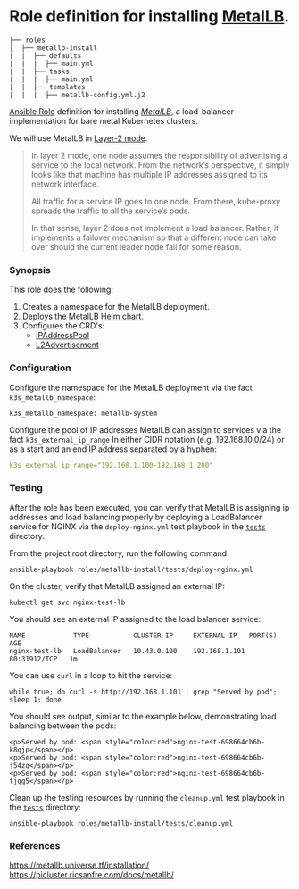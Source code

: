 # Role definition for installing [MetalLB](https://metallb.universe.tf/).

```
├── roles
│  ├── metallb-install
|  |  ├── defaults
|  |  |  ├── main.yml
|  |  ├── tasks 
|  |  |  ├── main.yml  
|  |  ├── templates
|  |  |  ├── metallb-config.yml.j2
```

[Ansible Role](https://docs.ansible.com/ansible/latest/playbook_guide/playbooks_reuse_roles.html#roles) definition for installing [*MetalLB*](https://metallb.universe.tf/installation/), a load-balancer implementation for bare metal Kubernetes clusters.

We will use MetalLB in [Layer-2 mode](https://metallb.universe.tf/concepts/layer2/).

> In layer 2 mode, one node assumes the responsibility of advertising a service to the local network. From the network’s perspective, it simply looks like that machine has multiple IP addresses
assigned to its network interface.
>
> All traffic for a service IP goes to one node. From there, kube-proxy spreads the traffic to all the service’s pods.
>
> In that sense, layer 2 does not implement a load balancer. Rather, it implements a failover mechanism so that a different node can take over should the current leader node fail for some reason.
            
### Synopsis

This role does the following: 

1. Creates a namespace for the MetalLB deployment.
2. Deploys the [MetalLB Helm chart](https://metallb.universe.tf/installation/#installation-with-helm).
3. Configures the CRD's:
   - [IPAddressPool](https://metallb.universe.tf/configuration/#defining-the-ips-to-assign-to-the-load-balancer-services)
   - [L2Advertisement](https://metallb.universe.tf/configuration/#layer-2-configuration)

### Configuration

Configure the namespace for the MetalLB deployment via the fact `k3s_metallb_namespace`:
```
k3s_metallb_namespace: metallb-system
```

Configure the pool of IP addresses MetalLB can assign to services via the fact `k3s_external_ip_range` In either CIDR notation (e.g. 192.168.10.0/24) or as a start and an end IP address 
separated by a hyphen:
```yaml
k3s_external_ip_range="192.168.1.100-192.168.1.200"
```

### Testing

After the role has been executed, you can verify that MetalLB is assigning ip addresses and load balancing properly by deploying a LoadBalancer service for NGINX 
via the `deploy-nginx.yml` test playbook in the [`tests`](tests/deploy-nginx.yml) directory.
                                                                           
From the project root directory, run the following command:
```shell
ansible-playbook roles/metallb-install/tests/deploy-nginx.yml 
```

On the cluster, verify that MetalLB assigned an external IP:
```shell
kubectl get svc nginx-test-lb
```
You should see an external IP assigned to the load balancer service:
```
NAME            TYPE           CLUSTER-IP     EXTERNAL-IP   PORT(S)        AGE
nginx-test-lb   LoadBalancer   10.43.0.100    192.168.1.101 80:31912/TCP   1m
```

You can use `curl` in a loop to hit the service:
```shell                                       
while true; do curl -s http://192.168.1.101 | grep "Served by pod"; sleep 1; done
```

You should see output, similar to the example below, demonstrating load balancing between the pods:                                          
```shell    
<p>Served by pod: <span style="color:red">nginx-test-698664cb6b-k8qjp</span></p>
<p>Served by pod: <span style="color:red">nginx-test-698664cb6b-j54zg</span></p>
<p>Served by pod: <span style="color:red">nginx-test-698664cb6b-tjqg5</span></p>
```

Clean up the testing resources by running the `cleanup.yml` test playbook in the [`tests`](tests/cleanup.yml) directory:
```shell
ansible-playbook roles/metallb-install/tests/cleanup.yml
```

### References

https://metallb.universe.tf/installation/
https://picluster.ricsanfre.com/docs/metallb/
